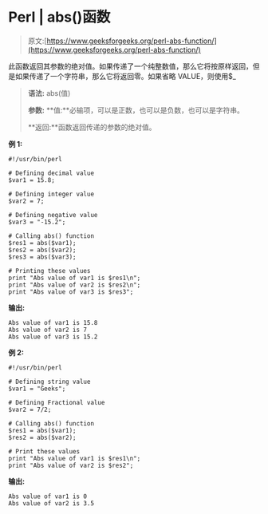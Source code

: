 # Perl | abs()函数

> 原文:[https://www.geeksforgeeks.org/perl-abs-function/](https://www.geeksforgeeks.org/perl-abs-function/)

此函数返回其参数的绝对值。如果传递了一个纯整数值，那么它将按原样返回，但是如果传递了一个字符串，那么它将返回零。如果省略 VALUE，则使用$_

> **语法:** abs(值)
> 
> **参数:**
> **值:**必输项，可以是正数，也可以是负数，也可以是字符串。
> 
> **返回:**函数返回传递的参数的绝对值。

**例 1:**

```
#!/usr/bin/perl

# Defining decimal value
$var1 = 15.8;

# Defining integer value
$var2 = 7;

# Defining negative value
$var3 = "-15.2";

# Calling abs() function
$res1 = abs($var1);
$res2 = abs($var2);
$res3 = abs($var3);

# Printing these values
print "Abs value of var1 is $res1\n";
print "Abs value of var2 is $res2\n";
print "Abs value of var3 is $res3";
```

**输出:**

```
Abs value of var1 is 15.8
Abs value of var2 is 7
Abs value of var3 is 15.2
```

**例 2:**

```
#!/usr/bin/perl

# Defining string value
$var1 = "Geeks";

# Defining Fractional value
$var2 = 7/2;

# Calling abs() function
$res1 = abs($var1);
$res2 = abs($var2);

# Print these values
print "Abs value of var1 is $res1\n";
print "Abs value of var2 is $res2";
```

**输出:**

```
Abs value of var1 is 0
Abs value of var2 is 3.5
```